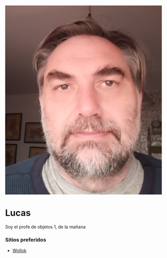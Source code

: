 ![yo](foto.jpg)


# Lucas

Soy el profe de objetos 1, de la mañana

### Sitios preferidos
* [Wollok](https://wollok.org)

